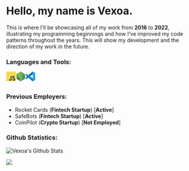 # Hello, my name is Vexoa.

This is where I'll be showcasing all of my work from **2016** to **2022**, illustrating my programming beginnings and how I've improved my code patterns throughout the years. This will show my development and the direction of my work in the future.


### Languages and Tools: 

<img align="left" alt="JavaScript" width="26px" src="https://raw.githubusercontent.com/github/explore/80688e429a7d4ef2fca1e82350fe8e3517d3494d/topics/javascript/javascript.png" /> <img align="left" alt="Node.js" width="26px" src="https://raw.githubusercontent.com/github/explore/80688e429a7d4ef2fca1e82350fe8e3517d3494d/topics/nodejs/nodejs.png" /> <p> <p><img align="left" alt="Visual Studio Code" width="26px" src="https://raw.githubusercontent.com/github/explore/80688e429a7d4ef2fca1e82350fe8e3517d3494d/topics/visual-studio-code/visual-studio-code.png" />

<br />
<br />

### Previous Employers:

 - Rocket Cards (**Fintech Startup**) [**Active**]
- SafeBots (**Fintech Startup**) [**Active**]
- CoinPilot (**Crypto Startup**) [**Not Employed**]

### Github Statistics:

![Vexoa's Github Stats](https://github-readme-stats.vercel.app/api?username=VexoaXYZ&show_icons=true&theme=dracula&count_private=true&include_all_commits=true&hide=contribs,issues,stars)

 ![](https://komarev.com/ghpvc/?username=VexoaXYZ&color=1de9b6)
